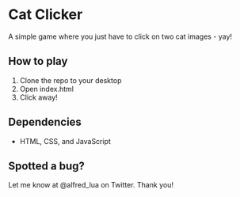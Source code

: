 # Cat Clicker

A simple game where you just have to click on two cat images - yay!

## How to play

1. Clone the repo to your desktop
2. Open index.html
3. Click away!

## Dependencies

- HTML, CSS, and JavaScript

## Spotted a bug?

Let me know at @alfred_lua on Twitter. Thank you!
